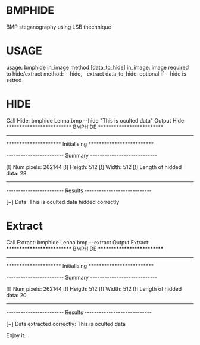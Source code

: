BMPHIDE
=======

BMP steganography using LSB thechnique


USAGE
=======
usage: bmphide in_image method [data_to_hide]
         in_image: image required to hide/extract
         method: --hide,--extract
         data_to_hide: optional if --hide is setted

HIDE
=======
Call   Hide:       bmphide Lenna.bmp --hide "This is oculted data"
Output Hide:       
*************************  BMPHIDE  *************************
*************************************************************

********************* Initialising  *************************

------------------------ Summary ----------------------------

 [!] Num pixels: 262144
 [!] Heigth: 512
 [!] Width: 512
 [!] Length of hidded data: 28

-------------------------------------------------------------

------------------------ Results ----------------------------

[+] Data: This is oculted data hidded correctly



Extract
=======

Call Extract:     bmphide Lenna.bmp --extract
Output Extract:  
*************************  BMPHIDE  *************************
*************************************************************

********************* Initialising  *************************

------------------------ Summary ----------------------------

 [!] Num pixels: 262144
 [!] Heigth: 512
 [!] Width: 512
 [!] Length of hidded data: 20

-------------------------------------------------------------

------------------------ Results ----------------------------

[+] Data extracted correctly: This is oculted data



Enjoy it.
